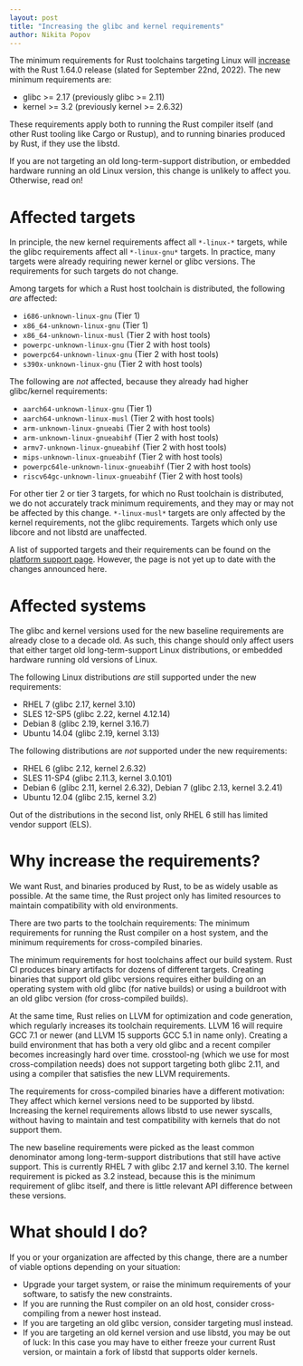 ```yaml
---
layout: post
title: "Increasing the glibc and kernel requirements"
author: Nikita Popov
---
```


The minimum requirements for Rust toolchains targeting Linux will [increase][PR] with the
Rust 1.64.0 release (slated for September 22nd, 2022). The new minimum requirements are:

* glibc >= 2.17 (previously glibc >= 2.11)
* kernel >= 3.2 (previously kernel >= 2.6.32)

These requirements apply both to running the Rust compiler itself (and other Rust tooling like
Cargo or Rustup), and to running binaries produced by Rust, if they use the libstd.

If you are not targeting an old long-term-support distribution, or embedded hardware running
an old Linux version, this change is unlikely to affect you. Otherwise, read on!

# Affected targets

In principle, the new kernel requirements affect all `*-linux-*` targets, while the glibc
requirements affect all `*-linux-gnu*` targets. In practice, many targets were already requiring
newer kernel or glibc versions. The requirements for such targets do not change.

Among targets for which a Rust host toolchain is distributed, the following *are* affected:

* `i686-unknown-linux-gnu` (Tier 1)
* `x86_64-unknown-linux-gnu` (Tier 1)
* `x86_64-unknown-linux-musl` (Tier 2 with host tools)
* `powerpc-unknown-linux-gnu` (Tier 2 with host tools)
* `powerpc64-unknown-linux-gnu` (Tier 2 with host tools)
* `s390x-unknown-linux-gnu` (Tier 2 with host tools)

The following are *not* affected, because they already had higher glibc/kernel requirements:

* `aarch64-unknown-linux-gnu` (Tier 1)
* `aarch64-unknown-linux-musl` (Tier 2 with host tools)
* `arm-unknown-linux-gnueabi` (Tier 2 with host tools)
* `arm-unknown-linux-gnueabihf` (Tier 2 with host tools)
* `armv7-unknown-linux-gnueabihf` (Tier 2 with host tools)
* `mips-unknown-linux-gnueabihf` (Tier 2 with host tools)
* `powerpc64le-unknown-linux-gnueabihf` (Tier 2 with host tools)
* `riscv64gc-unknown-linux-gnueabihf` (Tier 2 with host tools)

For other tier 2 or tier 3 targets, for which no Rust toolchain is distributed, we do not
accurately track minimum requirements, and they may or may not be affected by this change.
`*-linux-musl*` targets are only affected by the kernel requirements, not the glibc requirements.
Targets which only use libcore and not libstd are unaffected.

A list of supported targets and their requirements can be found on the
[platform support page][platform-support]. However, the page is not yet up to date with the changes
announced here.

# Affected systems

The glibc and kernel versions used for the new baseline requirements are already close to a decade
old. As such, this change should only affect users that either target old long-term-support Linux
distributions, or embedded hardware running old versions of Linux.

The following Linux distributions *are* still supported under the new requirements:

* RHEL 7 (glibc 2.17, kernel 3.10)
* SLES 12-SP5 (glibc 2.22, kernel 4.12.14)
* Debian 8 (glibc 2.19, kernel 3.16.7)
* Ubuntu 14.04 (glibc 2.19, kernel 3.13)

The following distributions are *not* supported under the new requirements:

* RHEL 6 (glibc 2.12, kernel 2.6.32)
* SLES 11-SP4 (glibc 2.11.3, kernel 3.0.101)
* Debian 6 (glibc 2.11, kernel 2.6.32), Debian 7 (glibc 2.13, kernel 3.2.41)
* Ubuntu 12.04 (glibc 2.15, kernel 3.2)

Out of the distributions in the second list, only RHEL 6 still has limited vendor support (ELS).

# Why increase the requirements?

We want Rust, and binaries produced by Rust, to be as widely usable as possible. At the same time,
the Rust project only has limited resources to maintain compatibility with old environments.

There are two parts to the toolchain requirements: The minimum requirements for running the Rust
compiler on a host system, and the minimum requirements for cross-compiled binaries.

The minimum requirements for host toolchains affect our build system. Rust CI produces binary
artifacts for dozens of different targets. Creating binaries that support old glibc versions
requires either building on an operating system with old glibc (for native builds) or using a
buildroot with an old glibc version (for cross-compiled builds).

At the same time, Rust relies on LLVM for optimization and code generation, which regularly
increases its toolchain requirements. LLVM 16 will require GCC 7.1 or newer (and LLVM 15 supports
GCC 5.1 in name only). Creating a build environment that has both a very old glibc and a recent
compiler becomes increasingly hard over time. crosstool-ng (which we use for most cross-compilation
needs) does not support targeting both glibc 2.11, and using a compiler that satisfies the new LLVM
requirements.

The requirements for cross-compiled binaries have a different motivation: They affect which kernel
versions need to be supported by libstd. Increasing the kernel requirements allows libstd to use
newer syscalls, without having to maintain and test compatibility with kernels that do not support
them.

The new baseline requirements were picked as the least common denominator among long-term-support
distributions that still have active support. This is currently RHEL 7 with glibc 2.17 and
kernel 3.10. The kernel requirement is picked as 3.2 instead, because this is the minimum
requirement of glibc itself, and there is little relevant API difference between these versions.

# What should I do?

If you or your organization are affected by this change, there are a number of viable options
depending on your situation:

* Upgrade your target system, or raise the minimum requirements of your software, to satisfy the
  new constraints.
* If you are running the Rust compiler on an old host, consider cross-compiling from a newer host
  instead.
* If you are targeting an old glibc version, consider targeting musl instead.
* If you are targeting an old kernel version and use libstd, you may be out of luck: In this case
  you may have to either freeze your current Rust version, or maintain a fork of libstd that
  supports older kernels.

[PR]: https://github.com/rust-lang/rust/pull/95026
[platform-support]: https://doc.rust-lang.org/nightly/rustc/platform-support.html
